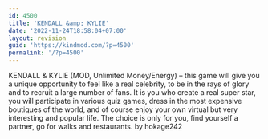 ```yaml
---
id: 4500
title: 'KENDALL &amp; KYLIE'
date: '2022-11-24T18:58:04+07:00'
layout: revision
guid: 'https://kindmod.com/?p=4500'
permalink: '/?p=4500'
---
```


KENDALL &amp; KYLIE (MOD, Unlimited Money/Energy) – this game will give you a unique opportunity to feel like a real celebrity, to be in the rays of glory and to recruit a large number of fans. It is you who create a real super star, you will participate in various quiz games, dress in the most expensive boutiques of the world, and of course enjoy your own virtual but very interesting and popular life. The choice is only for you, find yourself a partner, go for walks and restaurants. by hokage242